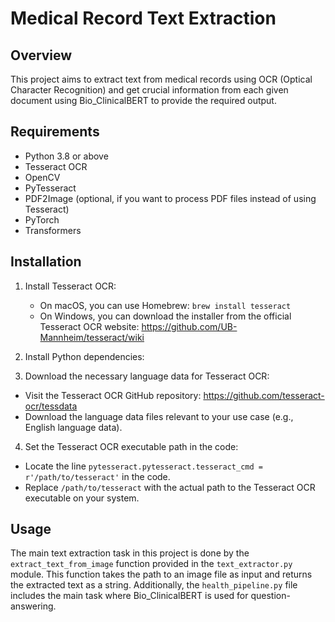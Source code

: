 # Medical Record Text Extraction

## Overview
This project aims to extract text from medical records using OCR (Optical Character Recognition) and get crucial information from each given document using Bio_ClinicalBERT to provide the required output.

## Requirements
- Python 3.8 or above
- Tesseract OCR
- OpenCV
- PyTesseract
- PDF2Image (optional, if you want to process PDF files instead of using Tesseract)
- PyTorch
- Transformers

## Installation
1. Install Tesseract OCR:
   - On macOS, you can use Homebrew: `brew install tesseract`
   - On Windows, you can download the installer from the official Tesseract OCR website: https://github.com/UB-Mannheim/tesseract/wiki

2. Install Python dependencies:

3. Download the necessary language data for Tesseract OCR:
- Visit the Tesseract OCR GitHub repository: https://github.com/tesseract-ocr/tessdata
- Download the language data files relevant to your use case (e.g., English language data).

4. Set the Tesseract OCR executable path in the code:
- Locate the line `pytesseract.pytesseract.tesseract_cmd = r'/path/to/tesseract'` in the code.
- Replace `/path/to/tesseract` with the actual path to the Tesseract OCR executable on your system.

## Usage
The main text extraction task in this project is done by the `extract_text_from_image` function provided in the `text_extractor.py` module. This function takes the path to an image file as input and returns the extracted text as a string.
Additionally, the `health_pipeline.py` file includes the main task where Bio_ClinicalBERT is used for question-answering.



